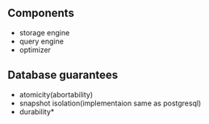 ## Components

- storage engine
- query engine
- optimizer

## Database guarantees

 - atomicity(abortability)
 - snapshot isolation(implementaion same as postgresql)
 - durability*
 
 
